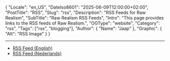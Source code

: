 ﻿{
  "Locale": "en_US",
  "DateIso8601": "2025-06-09T12:00:00+02:00",
  "PostTitle": "RSS",
  "Slug": "rss",
  "Description": "RSS Feeds for Raw Realism",
  "SubTitle": "Raw Realism RSS Feeds",
  "Intro": "This page provides links to the RSS feeds of Raw Realism.",
  "OGType": "website",
  "Category": "rss",
  "Tags": ["rss", "blogging"],
  "Author": {
    "Name": "Jaap"
  },
  "Graphic": {
    "Alt": "RSS Image"
  }
}

---

- [RSS Feed (English)](/feed-en.xml)
- [RSS Feed (Nederlands)](/feed-nl.xml)
